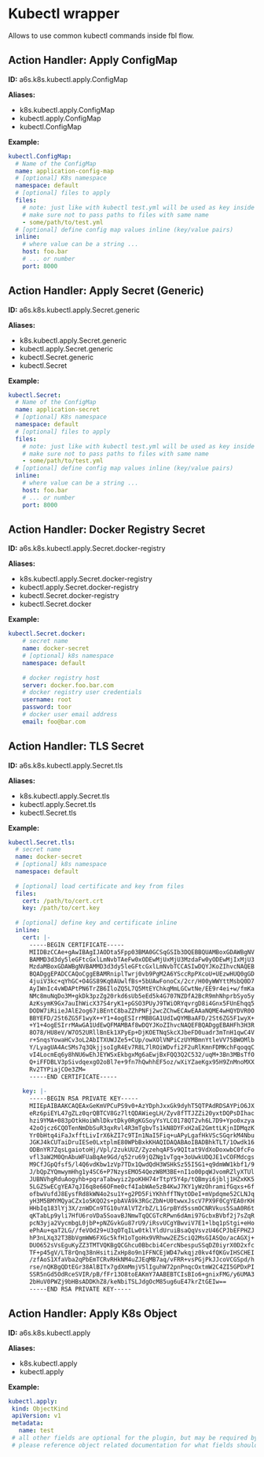 # Kubectl wrapper

Allows to use common kubectl commands inside fbl flow.

## Action Handler: Apply ConfigMap

**ID:** a6s.k8s.kubectl.apply.ConfigMap

**Aliases:**
 - k8s.kubectl.apply.ConfigMap
 - kubectl.apply.ConfigMap
 - kubectl.ConfigMap
 
**Example:**

```yaml
kubectl.ConfigMap: 
  # Name of the ConfigMap
  name: application-config-map
  # [optional] K8s namespace
  namespace: default
  # [optional] files to apply
  files:
    # note: just like with kubectl test.yml will be used as key inside the ConfigMap
    # make sure not to pass paths to files with same name
    - some/path/to/test.yml
  # [optional] define config map values inline (key/value pairs)
  inline:    
    # where value can be a string ...
    host: foo.bar
    # ... or number
    port: 8000 
```

## Action Handler: Apply Secret (Generic) 

**ID:** a6s.k8s.kubectl.apply.Secret.generic

**Aliases:**
 - k8s.kubectl.apply.Secret.generic
 - kubectl.apply.Secret.generic
 - kubectl.Secret.generic
 - kubectl.Secret
 
**Example:**

```yaml
kubectl.Secret: 
  # Name of the ConfigMap
  name: application-secret
  # [optional] K8s namespace
  namespace: default
  # [optional] files to apply
  files:
    # note: just like with kubectl test.yml will be used as key inside the ConfigMap
    # make sure not to pass paths to files with same name
    - some/path/to/test.yml
  # [optional] define config map values inline (key/value pairs)
  inline:    
    # where value can be a string ...
    host: foo.bar
    # ... or number
    port: 8000 
```

## Action Handler: Docker Registry Secret

**ID:** a6s.k8s.kubectl.apply.Secret.docker-registry

**Aliases:**
 - k8s.kubectl.apply.Secret.docker-registry
 - kubectl.apply.Secret.docker-registry
 - kubectl.Secret.docker-registry
 - kubectl.Secret.docker
 
**Example:**

```yaml
kubectl.Secret.docker:
    # secret name
    name: docker-secret
    # [optional] k8s namespace
    namespace: default
    
    # docker registry host
    server: docker.foo.bar.com
    # docker registry user credentials
    username: root
    password: toor
    # docker user email address
    email: foo@bar.com
```

## Action Handler: TLS Secret

**ID:** a6s.k8s.kubectl.apply.Secret.tls

**Aliases:**
 - k8s.kubectl.apply.Secret.tls
 - kubectl.apply.Secret.tls
 - kubectl.Secret.tls
 
**Example:**

```yaml
kubectl.Secret.tls:
  # secret name
  name: docker-secret
  # [optional] k8s namespace
  namespace: default
  
  # [optional] load certificate and key from files
  files:
    cert: /path/to/cert.crt
    key: /path/to/cert.key
    
  # [optional] define key and certificate inline
  inline: 
    cert: |- 
      -----BEGIN CERTIFICATE-----
      MIIDBzCCAe+gAwIBAgIJAODta5Fpp03BMA0GCSqGSIb3DQEBBQUAMBoxGDAWBgNV
      BAMMD3d3dy5leGFtcGxlLmNvbTAeFw0xODEwMjUxMjU3MzdaFw0yODEwMjIxMjU3
      MzdaMBoxGDAWBgNVBAMMD3d3dy5leGFtcGxlLmNvbTCCASIwDQYJKoZIhvcNAQEB
      BQADggEPADCCAQoCggEBAMRniplTwrj0vb9PgM2A6YSccRpPXcoU+UEzwHUQ0gGD
      4juiV3kc+qYhGC+O4GS89Kq0AUwlfBs+5bUAwFonoCx/2cr/H00yWWYttMsbQ0D7
      AyIWnIc4vWDAPtPN6TrZB6IloZQ5L7Q5MtEYChkqMmLGCwtNe/EE9r4ei+w/fmKa
      NMc8muNqDo3M+gkDk3pzZg20rkd6sUb5eEd5k4G707NZDfA2BcR9mhNhprbSyo5y
      AzKsymK9Gx7auIhWicX37S4ryK1+pGSO3PUyJ9TWiORYqvrgD8i4Gnx5FUnEhqq5
      DODW7iRiieJAlE2og67iBEntC8baZZhPNFj2wcZChwECAwEAAaNQME4wHQYDVR0O
      BBYEFD/2St6ZG5F1wyX++Y1+4ogESIrrMB8GA1UdIwQYMBaAFD/2St6ZG5F1wyX+
      +Y1+4ogESIrrMAwGA1UdEwQFMAMBAf8wDQYJKoZIhvcNAQEFBQADggEBAHFh3H3R
      8O78/HU8eV/W7O52URllBnEk1XPyEp+DjKOETNqSkcXJbeFD0uadr3mTnH1qwC4V
      r+SnqsYowaHCv3oL2AbITXUWJZe5+CUp/owXOlVNPiCzUYMBmnYtleVV75BWOMlb
      Y/LyagUA4AcSMs7q3QkjjsoIgR4Ev7R8L7lROiWDvfi2F2uRlKmnFDMKchFqoqqC
      vI4LocmEq6y8hNU6wEhJEYWSxEkbgxMg6aEwjBxFQQ3Q2C532/uqM+3Bn3MBsTfO
      Q+iFFDBLV3pSivdqexgO2oBl7e+9fn7hQwhhEF5oz/wXiYZaeKgx95H9ZnMnoMXX
      Rv2TYPiajCOe3ZM=
      -----END CERTIFICATE-----
      
    key: |-
      -----BEGIN RSA PRIVATE KEY-----
      MIIEpAIBAAKCAQEAxGeKmVPCuPS9v0+AzYDphJxxGk9dyhT5QTPAdRDSAYPiO6JX
      eRz6piEYL47gZLz0qrQBTCV8Gz7ltQDAWiegLH/Zyv8fTTJZZi20yxtDQPsDIhac
      hzi9YMA+083pOtkHoiWhlDkvtDky0RgKGSoyYsYLC0178QT2vh6L7D9+Ypo0xzya
      42oOjcz6CQOTenNmDbSuR3qxRvl4R3mTgbvTs1kN8DYFxH2aE2GmttLKjnIDMqzK
      Yr0bHtq4iFaJxfftLivIrX6kZI7c9TIn1NaI5Fiq+uAPyLgafHkVScSGqrkM4Nbu
      JGKJ4kCUTaiDruIESe0LxtplmE80WPbBxkKHAQIDAQABAoIBADBhkTLT/1Owdk16
      ODBnYR7ZqsLgaiotoHj/Vpl/2zukUUZ/ZyzehqAF5v9QItat9VdXoDoxwbC0fcFo
      vfl3aW2M0QnAbuWFUaBqAe9Gd/q52ru69jQZNg1vTgq+3oUwkUDQJE1vCOFMdcgs
      M9CfJGpQfsf5/l4Q6vdKbw1zVp7TDx1QwdQdH3WSHkSz55I5G1+q9dmWW1kbf1/9
      J/bQpZYQmwymHhg1y4SC6+P7NzysEMO54QezW8M3BE+nI1o00pqWJvomRZlyXTUl
      JUBNVhgRduAogyhb+pqraTabwyiz2poKHH74rTtpY5Y4p/tQBmyi6jblj1HZxKK5
      5LGZSwECgYEA7qJI6q8e66OFme0cf4IabWAe5zB4KwJ7KY1yWzOhramifGqxs+6f
      ofbwVufdJ8EysfRd8kWN4o2su1Y+g2PD5FiYKhhffTNytODeI+mVpdqme52CLNJq
      yH3M5BMYMQyaCZx1o5KQO2s+pbAVA9k3RGcZbN+U0twwxJscV7PX9F0CgYEA0rKH
      HHbIq183lYj3X/znWDCn9TG10uYAlVTZrbZ/L1GrpBYd5ssmOCNRVkus5SaA0R6t
      qKTabLp9yli7HfU6roVDa5SoavBJNmwTqQCGTcRPwn6dAmi97GcbxBVbf2j7sZqR
      pcN3yja2VycmbgL0jbP+pNZGvkGu87rU9/iRsvUCgYBwviV7E1+lbq1pStgi+eHo
      ePhAu+qaT2LG//feVOd29+U3qOTqILw0tklYldUruiBsaQqVsvzU46CPJbEFPHZJ
      hP3nLXq32T3BbVgmWW6FXGc5kfH1oTgoHx9VRhww2EZSciQ2MsGIASQo/acAGXj+
      DUO652sVsEguKyZZ3TMTVQKBgQCGhcu0Bbcbi4CercNbespuSSqDZ0iyrX0D2xfc
      TF+p45gV/LT8rQnq38nHsitiZxHp8o9n1FFNCEjWD47wkqjz0kv4fQKGvIHSCHEI
      /zfAoS1XfaVba2qPbEmTCRvRHkNM4uZJEqMB7aq/vFRR+vsPGjPkJJcoVCGSpd/h
      rse/nQKBgQDtEGr38AlBITx7gdXmMmjV5lIguhW72pnPnqcOxtmW2C4ZI5GPDxPI
      SSR5nGd5OdRceSVIR/pB/fFr13O8toEAKmY7AABEBTCIsBIo6+gnixFMG/y6UMA3
      2bHuV0PWZj9bHBsADDKhZ8/keNbiTSLJdgOcM85ug6uE47krZtGEIw==
      -----END RSA PRIVATE KEY-----        
```

## Action Handler: Apply K8s Object 

**ID:** a6s.k8s.kubectl.apply

**Aliases:** 
 - k8s.kubectl.apply
 - kubectl.apply
 
**Example:**

```yaml
kubectl.apply:
 kind: ObjectKind
 apiVersion: v1
 metadata:
   name: test
 # all other fields are optional for the plugin, but may be required by K8s itself
 # please reference object related documentation for what fields should be provided
```